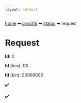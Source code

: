 ```yaml
---
layout: default
---
```


[home](/) ➡ [java316](/protocol/java316) ➡ [status](/protocol/java316/status) ➡ request

# Request

**Id**: 0

**Id** (hex): 00

**Id** (bin): 00000000

✔️

✔️

